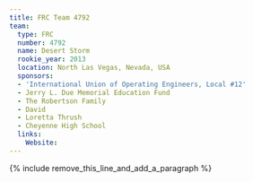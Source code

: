 ```yaml
---
title: FRC Team 4792
team:
  type: FRC
  number: 4792
  name: Desert Storm
  rookie_year: 2013
  location: North Las Vegas, Nevada, USA
  sponsors:
  - 'International Union of Operating Engineers, Local #12'
  - Jerry L. Due Memorial Education Fund
  - The Robertson Family
  - David
  - Loretta Thrush
  - Cheyenne High School
  links:
    Website:
---
```


{% include remove_this_line_and_add_a_paragraph %}